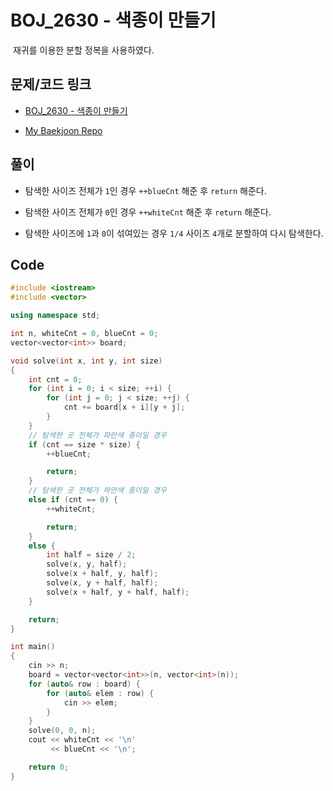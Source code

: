 # BOJ_2630 - 색종이 만들기

&nbsp;재귀를 이용한 분할 정복을 사용하였다.

## 문제/코드 링크

- [BOJ_2630 - 색종이 만들기](https://www.acmicpc.net/problem/2630)

- [My Baekjoon Repo](https://github.com/Meantint/Baekjoon)

## 풀이

- 탐색한 사이즈 전체가 `1`인 경우 `++blueCnt` 해준 후 `return` 해준다.

- 탐색한 사이즈 전체가 `0`인 경우 `++whiteCnt` 해준 후 `return` 해준다.

- 탐색한 사이즈에 `1`과 `0`이 섞여있는 경우 `1/4` 사이즈 `4`개로 분할하여 다시 탐색한다.

## Code

```cpp
#include <iostream>
#include <vector>

using namespace std;

int n, whiteCnt = 0, blueCnt = 0;
vector<vector<int>> board;

void solve(int x, int y, int size)
{
    int cnt = 0;
    for (int i = 0; i < size; ++i) {
        for (int j = 0; j < size; ++j) {
            cnt += board[x + i][y + j];
        }
    }
    // 탐색한 곳 전체가 파란색 종이일 경우
    if (cnt == size * size) {
        ++blueCnt;

        return;
    }
    // 탐색한 곳 전체가 하얀색 종이일 경우
    else if (cnt == 0) {
        ++whiteCnt;

        return;
    }
    else {
        int half = size / 2;
        solve(x, y, half);
        solve(x + half, y, half);
        solve(x, y + half, half);
        solve(x + half, y + half, half);
    }

    return;
}

int main()
{
    cin >> n;
    board = vector<vector<int>>(n, vector<int>(n));
    for (auto& row : board) {
        for (auto& elem : row) {
            cin >> elem;
        }
    }
    solve(0, 0, n);
    cout << whiteCnt << '\n'
         << blueCnt << '\n';

    return 0;
}
```
